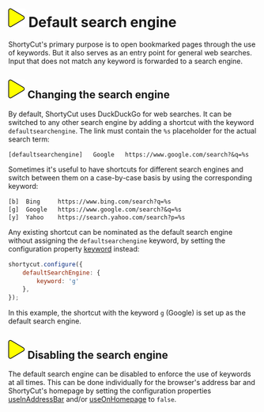 # ![](img/arrow.svg) Default search engine

ShortyCut's primary purpose is to open bookmarked pages through the use of keywords.
But it also serves as an entry point for general web searches.
Input that does not match any keyword is forwarded to a search engine.

## ![](img/arrow.svg) Changing the search engine

By default, ShortyCut uses DuckDuckGo for web searches.
It can be switched to any other search engine by adding a shortcut with the keyword `defaultsearchengine`.
The link must contain the `%s` placeholder for the actual search term:

```text
[defaultsearchengine]   Google   https://www.google.com/search?&q=%s
```

Sometimes it's useful to have shortcuts for different search engines and switch between them on a case-by-case basis
by using the corresponding keyword:

```text
[b]  Bing     https://www.bing.com/search?q=%s
[g]  Google   https://www.google.com/search?&q=%s
[y]  Yahoo    https://search.yahoo.com/search?p=%s
```

Any existing shortcut can be nominated as the default search engine without assigning the `defaultsearchengine` keyword,
by setting the configuration property [keyword](configuration.md#defaultsearchenginekeyword) instead:

```javascript
shortycut.configure({
    defaultSearchEngine: {
        keyword: 'g'
    },
});
```

In this example, the shortcut with the keyword `g` (Google) is set up as the default search engine.

## ![](img/arrow.svg) Disabling the search engine

The default search engine can be disabled to enforce the use of keywords at all times.
This can be done individually for the browser's address bar and ShortyCut's homepage
by setting the configuration properties
[useInAddressBar](configuration.md#defaultsearchengineuseinaddressbar) and/or
[useOnHomepage](configuration.md#defaultsearchengineuseonhomepage) to `false`.
